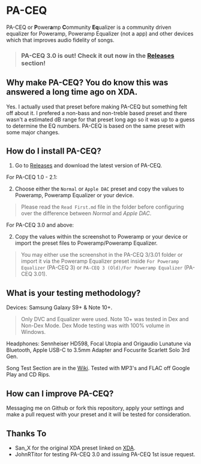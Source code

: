 # PA-CEQ
PA-CEQ or **P**ower**a**mp **C**ommunity **Eq**ualizer is a community driven equalizer for Poweramp, Poweramp Equalizer (not a app) and other devices which that improves audio fidelity of songs.

> ### PA-CEQ 3.0 is out! Check it out now in the **[Releases](https://github.com/GanstaKingofSA/PA-CEQ/releases)** section!

## Why make PA-CEQ? You do know this was answered a long time ago on XDA.
Yes. I actually used that preset before making PA-CEQ but something felt off about it. I prefered a non-bass and non-treble based preset and there wasn't a estimated dB range for that preset long ago so it was up to a guess to determine the EQ numbers. PA-CEQ is based on the same preset with some major changes.

## How do I install PA-CEQ?
1. Go to [Releases](https://github.com/GanstaKingofSA/PA-CEQ/releases) and download the latest version of PA-CEQ.

For PA-CEQ 1.0 - 2.1:

2. Choose either the `Normal` or `Apple DAC` preset and copy the values to Poweramp, Poweramp Equalizer or your device.
> Please read the `Read First.md` file in the folder before configuring over the difference between *Normal* and *Apple DAC*.

For PA-CEQ 3.0 and above:

2. Copy the values within the screenshot to Poweramp or your device or import the preset files to Poweramp/Poweramp Equalizer.
> You may either use the screenshot in the PA-CEQ 3/3.01 folder or import it via the Poweramp Equalizer preset inside `For Poweramp Equalizer` (PA-CEQ 3) or `PA-CEQ 3 (Old)/For Poweramp Equalizer` (PA-CEQ 3.01). 

## What is your testing methodology? 
Devices: Samsung Galaxy S9+ & Note 10+. 
> Only DVC and Equalizer were used. Note 10+ was tested in Dex and Non-Dex Mode. Dex Mode testing was with 100% volume in Windows.

Headphones: Sennheiser HD598, Focal Utopia and Origaudio Lunatune via Bluetooth, Apple USB-C to 3.5mm Adapter and Focusrite Scarlett Solo 3rd Gen.

Song Test Section are in the [Wiki](https://github.com/GanstaKingofSA/PA-CEQ/wiki/Songs-Tested). Tested with MP3's and FLAC off Google Play and CD Rips.

## How can I improve PA-CEQ?
Messaging me on Github or fork this repository, apply your settings and make a pull request with your preset and it will be tested for consideration.

## Thanks To
- San_X for the original XDA preset linked on [XDA](https://forum.xda-developers.com/showthread.php?t=2674303&page=5).
- JohnRTitor for testing PA-CEQ 3.0 and issuing PA-CEQ 1st issue request.
